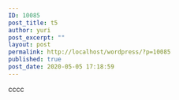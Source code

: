 ```yaml
---
ID: 10085
post_title: t5
author: yuri
post_excerpt: ""
layout: post
permalink: http://localhost/wordpress/?p=10085
published: true
post_date: 2020-05-05 17:18:59
---
```

cccc